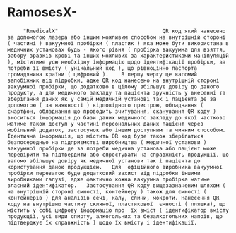 # RamosesX-
         "RmedicalX"                                 QR код який нанесено за допомогою лазера або іншим можливим способом на внутрішній стороні ( частині ) вакуумної пробірки ( пластик ) яка може бути використана в медичних установах будь - якого рівня ( пробірка вакуумна для взяття, забору зразків крові та інших можливих за характеристиками маніпуляцій ), міститиме усю необхідну інформацію щодо ідентифікації пробірки, за потреби її вмісту ( унікальний код ), що рівноцінно паспорта громадянина країни ( цифровий ).    В першу чергу це вагомий запобіжник від підробки, адже QR код нанесено на внутрішній стороні вакуумної пробірки, що додатково в цілому збільшує довіру до даного продукту, а для медичного закладу та пацієнта зручність у внесенні та зберігання даних як у самій медичній установі так і пацієнта де за допомогою ( за наявності ) відповідного пристрою, обладнання ( смартфон, обладнання що проводить зчитування, сканування QR коду ) вноситься інформація до бази даних медичного закладу до якої частково матиме також доступ у частині персональних даних пацієнт через мобільний додаток, застосунок або іншим доступним та чинним способом.   Ідентична інформація, що містить QR код буде також зберігатися безпосередньо на підприємстві виробництва ( медичної установи ) вакуумної пробірки де за потреби медична установа або пацієнт може перевірити та підтвердити або спростувати на справжність продукції, що вагомо збільшує довіру як медичної установи так і пацієнта до користування даною продукцією.   Для  офіційного виробника вакуумної пробірки перевагою буде додатковий захист від підробки іншими виробниками галузі, адже фактично кожна вакуумна пробірка матиме власний ідентифікатор.   Застосування QR коду вищезазначеним шляхом ( на внутрішній стороні ємності, контейнеру ) також для ємності ( контейнерів ) для аналізів сечі, калу, слини, мокроти. Нанесення QR коду на внутрішню частину скляної, пластикової  ємності ( пляшка), що містить у собі цифрову інформацію про  їх вміст ( ідентифікатор вмісту продукції, усі види спирту, алкогольних та безалкогольних напоїв, що підтверджує їх справжність ) щодо їх вмісту і ідентифікації.
